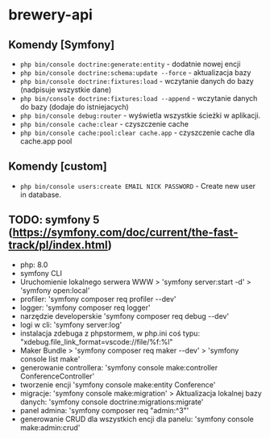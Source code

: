 # brewery-api

## Komendy [Symfony]

- `php bin/console doctrine:generate:entity` - dodatnie nowej encji
- `php bin/console doctrine:schema:update --force` - aktualizacja bazy
- `php bin/console doctrine:fixtures:load` - wczytanie danych do bazy (nadpisuje wszystkie dane)
- `php bin/console doctrine:fixtures:load --append` - wczytanie danych do bazy (dodaje do istniejacych)
- `php bin/console debug:router` - wyświetla wszystkie ścieżki w aplikacji.
- `php bin/console cache:clear` - czyszczenie cache
- `php bin/console cache:pool:clear cache.app` - czyszczenie cache dla cache.app pool

## Komendy [custom]
- `php bin/console users:create EMAIL NICK PASSWORD` - Create new user in database.

## TODO: symfony 5 (https://symfony.com/doc/current/the-fast-track/pl/index.html)
- php: 8.0
- symfony CLI
- Uruchomienie lokalnego serwera WWW > 'symfony server:start -d' > 'symfony open:local'
- profiler: 'symfony composer req profiler --dev'
- logger: 'symfony composer req logger'
- narzędzie developerskie 'symfony composer req debug --dev'
- logi w cli: 'symfony server:log'
- instalacja zdebuga z phpstormem, w php.ini coś typu: "xdebug.file_link_format=vscode://file/%f:%l"
- Maker Bundle > 'symfony composer req maker --dev' > 'symfony console list make'
- generowanie controllera: 'symfony console make:controller ConferenceController'
- tworzenie encji 'symfony console make:entity Conference'
- migracje: 'symfony console make:migration' > Aktualizacja lokalnej bazy danych: 'symfony console doctrine:migrations:migrate'
- panel admina: 'symfony composer req "admin:^3"' 
- generowanie CRUD dla wszystkich encji dla panelu: 'symfony console make:admin:crud'
